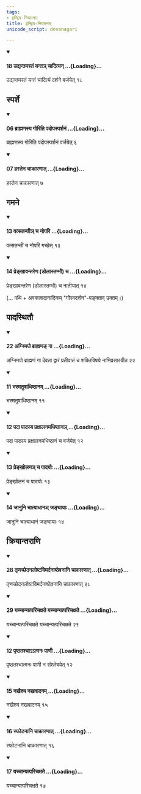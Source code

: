 ```yaml
---
tags:
- इन्द्रिय-नियमनम्
title: इन्द्रिय-नियमनम्
unicode_script: devanagari

---
```

<div class="js_include" newlevelforh1="4" unfilled url="/vedAH_yajuH/taittirIyam/sUtram/ApastambaH/dharma-sUtram/vishvAsa-prastutiH/1/11/31/18_udyantamastaM_yanta~n_chAdityan.md">
<details open><summary><h4>18 उद्यन्तमस्तं यन्तञ् चादित्यन् ...{Loading}...</h4></summary>

उद्यन्तमस्तं यन्तं चादित्यं दर्शने वर्जयेत् १८
</details>
</div>
  

## स्पर्शे
<div class="js_include" newlevelforh1="4" unfilled url="/vedAH_yajuH/taittirIyam/sUtram/ApastambaH/dharma-sUtram/vishvAsa-prastutiH/1/11/31/06_brAhmaNasya_goriti_padopasparshanaM.md">
<details open><summary><h4>06 ब्राह्मणस्य गोरिति पदोपस्पर्शनं ...{Loading}...</h4></summary>

ब्राह्मणस्य गोरिति पदोपस्पर्शनं वर्जयेत् ६
</details>
</div>
<div class="js_include" newlevelforh1="4" unfilled url="/vedAH_yajuH/taittirIyam/sUtram/ApastambaH/dharma-sUtram/vishvAsa-prastutiH/1/11/31/07_hastena_chAkAraNAt.md">
<details open><summary><h4>07 हस्तेन चाकारणात् ...{Loading}...</h4></summary>

हस्तेन चाकारणात् ७
</details>
</div>
  

## गमने
<div class="js_include" newlevelforh1="4" unfilled url="/vedAH_yajuH/taittirIyam/sUtram/ApastambaH/dharma-sUtram/vishvAsa-prastutiH/1/11/31/13_vatsatantI~n_cha_nopari.md">
<details open><summary><h4>13 वत्सतन्तीञ् च नोपरि ...{Loading}...</h4></summary>

वत्सतन्तीं च नोपरि गच्छेत् १३
</details>
</div>
<div class="js_include" newlevelforh1="4" unfilled url="/vedAH_yajuH/taittirIyam/sUtram/ApastambaH/dharma-sUtram/vishvAsa-prastutiH/1/11/31/14_prenkhAvantareNa_DolAstambhau_cha.md">
<details open><summary><h4>14 प्रेङ्खावन्तरेण (डोलास्तम्भौ) च ...{Loading}...</h4></summary>

प्रेङ्खावन्तरेण (डोलास्तम्भौ) च नातीयात् १४
</details>
</div>
   

(… पथि + अवकाशदानादिकम् "गौरवदर्शन"-पङ्क्ताव् उक्तम्।)

## पादस्थितौ
<div class="js_include" newlevelforh1="4" unfilled url="/vedAH_yajuH/taittirIyam/sUtram/ApastambaH/dharma-sUtram/vishvAsa-prastutiH/1/11/30/22_agnimapo_brAhmaNa~N_gA.md">
<details open><summary><h4>22 अग्निमपो ब्राह्मणङ् गा ...{Loading}...</h4></summary>

अग्निमपो ब्राह्मणं गा देवता द्वारं प्रतीवातं च शक्तिविषये नाभिप्रसारयीत २२
</details>
</div>
<div class="js_include" newlevelforh1="4" unfilled url="/vedAH_yajuH/taittirIyam/sUtram/ApastambaH/dharma-sUtram/vishvAsa-prastutiH/2/08/20/11_bhasmatuShAdhiShThAnam.md">
<details open><summary><h4>11 भस्मतुषाधिष्ठानम् ...{Loading}...</h4></summary>

भस्मतुषाधिष्ठानम् ११
</details>
</div>
<div class="js_include" newlevelforh1="4" unfilled url="/vedAH_yajuH/taittirIyam/sUtram/ApastambaH/dharma-sUtram/vishvAsa-prastutiH/2/08/20/12_padA_pAdasya_praxAlanamadhiShThAna~n.md">
<details open><summary><h4>12 पदा पादस्य प्रक्षालनमधिष्ठानञ् ...{Loading}...</h4></summary>

पदा पादस्य प्रक्षालनमधिष्ठानं च वर्जयेत् १२
</details>
</div>
<div class="js_include" newlevelforh1="4" unfilled url="/vedAH_yajuH/taittirIyam/sUtram/ApastambaH/dharma-sUtram/vishvAsa-prastutiH/2/08/20/13_prenkholana~n_cha_pAdayoH.md">
<details open><summary><h4>13 प्रेङ्खोलनञ् च पादयोः ...{Loading}...</h4></summary>

प्रेङ्खोलनं च पादयोः १३
</details>
</div>
<div class="js_include" newlevelforh1="4" unfilled url="/vedAH_yajuH/taittirIyam/sUtram/ApastambaH/dharma-sUtram/vishvAsa-prastutiH/2/08/20/14_jAnuni_chAtyAdhAna~n_janghAyAH.md">
<details open><summary><h4>14 जानुनि चात्याधानञ् जङ्घायाः ...{Loading}...</h4></summary>

जानुनि चात्याधानं जङ्घायाः १४
</details>
</div>
  

## क्रियान्तराणि
<div class="js_include" newlevelforh1="4" unfilled url="/vedAH_yajuH/taittirIyam/sUtram/ApastambaH/dharma-sUtram/vishvAsa-prastutiH/1/11/32/28_tRNachChedanaloShTavimardanAShThevanAni_chAkAraNAt.md">
<details open><summary><h4>28 तृणच्छेदनलोष्टविमर्दनाष्ठेवनानि चाकारणात् ...{Loading}...</h4></summary>

तृणच्छेदनलोष्टविमर्दनाष्ठेवनानि चाकारणात् २८
</details>
</div>
<div class="js_include" newlevelforh1="4" unfilled url="/vedAH_yajuH/taittirIyam/sUtram/ApastambaH/dharma-sUtram/vishvAsa-prastutiH/1/11/32/29_yachchAnyatparichaxate_yachchAnyatparichaxate.md">
<details open><summary><h4>29 यच्चान्यत्परिचक्षते यच्चान्यत्परिचक्षते ...{Loading}...</h4></summary>

यच्चान्यत्परिचक्षते यच्चान्यत्परिचक्षते २९
</details>
</div>
<div class="js_include" newlevelforh1="4" unfilled url="/vedAH_yajuH/taittirIyam/sUtram/ApastambaH/dharma-sUtram/vishvAsa-prastutiH/2/05/12/12_pRShThatash_chAtmanaH.md">
<details open><summary><h4>12 पृष्ठतश्चाऽऽत्मनः पाणी ...{Loading}...</h4></summary>


पृष्ठतश्चात्मनः पाणी न संश्लेषयेत् १२

</details>
</div>
<div class="js_include" newlevelforh1="4" unfilled url="/vedAH_yajuH/taittirIyam/sUtram/ApastambaH/dharma-sUtram/vishvAsa-prastutiH/2/08/20/15_nakhaishcha_nakhavAdanam.md">
<details open><summary><h4>15 नखैश्च नखवादनम् ...{Loading}...</h4></summary>

नखैश्च नखवादनम् १५
</details>
</div>
<div class="js_include" newlevelforh1="4" unfilled url="/vedAH_yajuH/taittirIyam/sUtram/ApastambaH/dharma-sUtram/vishvAsa-prastutiH/2/08/20/16_sphoTanAni_chAkAraNAt.md">
<details open><summary><h4>16 स्फोटनानि चाकारणात् ...{Loading}...</h4></summary>

स्फोटनानि चाकारणात् १६
</details>
</div>
<div class="js_include" newlevelforh1="4" unfilled url="/vedAH_yajuH/taittirIyam/sUtram/ApastambaH/dharma-sUtram/vishvAsa-prastutiH/2/08/20/17_yachchAnyatparichaxate.md">
<details open><summary><h4>17 यच्चान्यत्परिचक्षते ...{Loading}...</h4></summary>

यच्चान्यत्परिचक्षते १७
</details>
</div>
